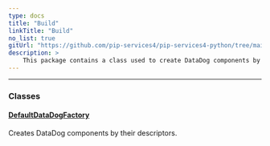 ```yaml
---
type: docs
title: "Build"
linkTitle: "Build"
no_list: true
gitUrl: "https://github.com/pip-services4/pip-services4-python/tree/main/pip-services4-elasticsearch-python"
description: >
    This package contains a class used to create DataDog components by their descriptors.
---
```

---

<div class="module-body"> 

### Classes

#### [DefaultDataDogFactory](default_datadog_factory)
Creates DataDog components by their descriptors.

</div>

